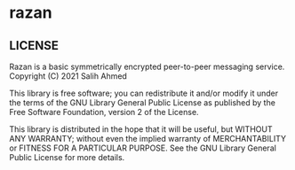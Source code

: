 # razan
## LICENSE

Razan is a basic symmetrically encrypted peer-to-peer messaging service.
Copyright (C) 2021 Salih Ahmed

This library is free software; you can redistribute it and/or
modify it under the terms of the GNU Library General Public
License as published by the Free Software Foundation, version 2 of the License.

This library is distributed in the hope that it will be useful,
but WITHOUT ANY WARRANTY; without even the implied warranty of
MERCHANTABILITY or FITNESS FOR A PARTICULAR PURPOSE.  See the GNU
Library General Public License for more details.
